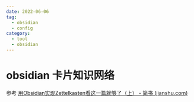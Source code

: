 ```yaml
---
date: 2022-06-06
tag:
  - obsidian
  - config
category:
  - tool
  - obsidian
---
```


# obsidian 卡片知识网络

参考 [用Obsidian实现Zettelkasten看这一篇就够了（上） - 简书 (jianshu.com)](https://www.jianshu.com/p/cd9388319366)
